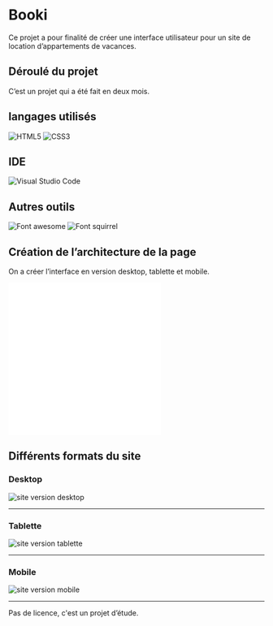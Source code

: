 # Booki

Ce projet a pour finalité de créer une interface utilisateur pour un site de location d’appartements de vacances.

##  Déroulé du projet
C’est un projet qui a été fait en deux mois.

## langages utilisés
  
![HTML5](https://img.shields.io/badge/html5-%23E34F26.svg?style=for-the-badge&logo=html5&logoColor=white)
![CSS3](https://img.shields.io/badge/css3-%231572B6.svg?style=for-the-badge&logo=css3&logoColor=white)


## IDE  
![Visual Studio Code](https://img.shields.io/badge/Visual%20Studio%20Code-0078d7.svg?style=for-the-badge&logo=visual-studio-code&logoColor=white)

## Autres outils
![Font awesome](https://img.shields.io/badge/Font_Awesome-100000?style=for-the-badge&logo=Font_Awesome&logoColor=white&labelColor=5254E4&color=5254E4)
![Font squirrel](https://img.shields.io/badge/Font_squirrel-100000?style=for-the-badge&logo=Font_squirrel&logoColor=white&labelColor=61456a&color=61456a)

##  Création de l’architecture de la page
On a créer l’interface en version desktop, tablette et mobile.

![Découpage maquette](/img_readme/P2%20version%20Desktop.pdf)
![Découpage maquette section](/img_readme/imagesflexbox.pdf)

## Différents formats du site

### Desktop
![site version desktop](/img_readme/P2%20version%20Desktop.png)

--------

### Tablette
![site version tablette](/img_readme/P2%20version%20Tablette.png)

--------
### Mobile
![site version mobile](/img_readme/P2%20version%20Mobile.png)

-----

Pas de licence, c'est un projet d’étude.